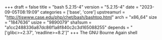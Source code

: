 +++
draft = false
title = "bash 5.2.15-4"
version = "5.2.15-4"
date = "2023-09-05T08:19:09"
categories = ['base', 'core']
upstreamurl = "http://tiswww.case.edu/php/chet/bash/bashtop.html"
arch = "x86_64"
size = "1847636"
usize = "9890079"
sha1sum = "a1cc2488336a87dc86f1a8f840c2c3d165088255"
depends = "['glibc>=2.37', 'readline>=8.2']"
+++
The GNU Bourne Again shell